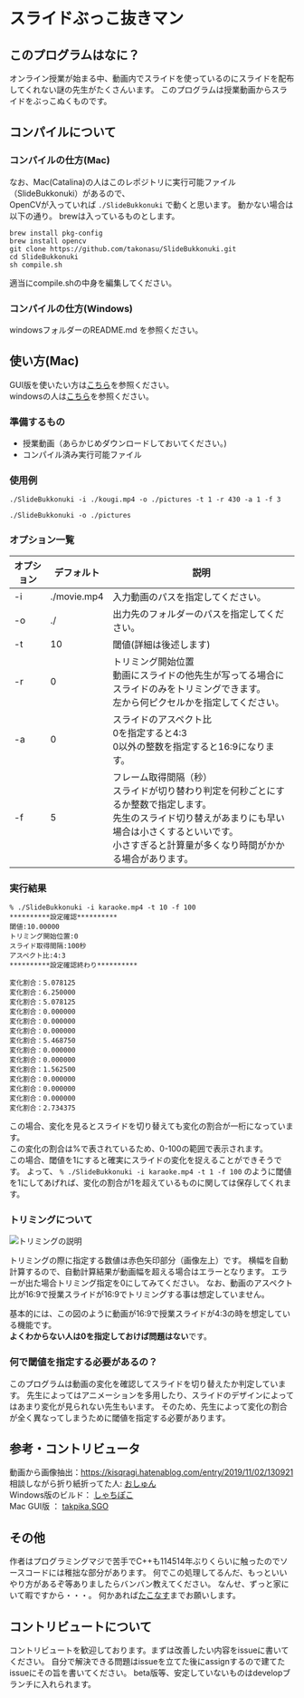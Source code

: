 # スライドぶっこ抜きマン
## このプログラムはなに？
オンライン授業が始まる中、動画内でスライドを使っているのにスライドを配布してくれない謎の先生がたくさんいます。
このプログラムは授業動画からスライドをぶっこぬくものです。
## コンパイルについて
### コンパイルの仕方(Mac)
なお、Mac(Catalina)の人はこのレポジトリに実行可能ファイル（SlideBukkonuki）があるので、  
OpenCVが入っていれば
`./SlideBukkonuki` 
で動くと思います。
動かない場合は以下の通り。
brewは入っているものとします。
```
brew install pkg-config
brew install opencv
git clone https://github.com/takonasu/SlideBukkonuki.git
cd SlideBukkonuki
sh compile.sh
```
適当にcompile.shの中身を編集してください。

### コンパイルの仕方(Windows)
windowsフォルダーのREADME.md を参照ください。


## 使い方(Mac)
GUI版を使いたい方は[こちら](https://github.com/takonasu/SlideBukkonuki/tree/develop/macOS)を参照ください。  
windowsの人は[こちら](https://github.com/takonasu/SlideBukkonuki/tree/master/Windows)を参照ください。
### 準備するもの
- 授業動画（あらかじめダウンロードしておいてください。)
- コンパイル済み実行可能ファイル

### 使用例
`./SlideBukkonuki -i ./kougi.mp4 -o ./pictures -t 1 -r 430 -a 1 -f 3`

`./SlideBukkonuki -o ./pictures`

### オプション一覧
|  オプション  |  デフォルト  |  説明  |
| ---- | ---- | ---- |
|  -i  |  ./movie.mp4  |  入力動画のパスを指定してください。  |
|  -o  |  ./  |  出力先のフォルダーのパスを指定してください。  |
|  -t  |  10  |  閾値(詳細は後述します)  |
|  -r  |  0  |  トリミング開始位置<br>動画にスライドの他先生が写ってる場合にスライドのみをトリミングできます。<br>左から何ピクセルかを指定してください。  |
|  -a  |  0  |  スライドのアスペクト比<br>0を指定すると4:3<br>0以外の整数を指定すると16:9になります。  |
|  -f  |  5  |  フレーム取得間隔（秒）<br>スライドが切り替わり判定を何秒ごとにするか整数で指定します。<br>先生のスライド切り替えがあまりにも早い場合は小さくするといいです。<br>小さすぎると計算量が多くなり時間がかかる場合があります。  |


### 実行結果
```
% ./SlideBukkonuki -i karaoke.mp4 -t 10 -f 100
**********設定確認**********
閾値:10.00000
トリミング開始位置:0
スライド取得間隔:100秒
アスペクト比:4:3
**********設定確認終わり**********

変化割合：5.078125
変化割合：6.250000
変化割合：5.078125
変化割合：0.000000
変化割合：0.000000
変化割合：0.000000
変化割合：5.468750
変化割合：0.000000
変化割合：0.000000
変化割合：1.562500
変化割合：0.000000
変化割合：0.000000
変化割合：0.000000
変化割合：2.734375
```

この場合、変化を見るとスライドを切り替えても変化の割合が一桁になっています。  
この変化の割合は%で表されているため、0-100の範囲で表示されます。  
この場合、閾値を1にすると確実にスライドの変化を捉えることができそうです。
よって、
`% ./SlideBukkonuki -i karaoke.mp4 -t 1 -f 100`
のように閾値を1にしてあげれば、変化の割合が1を超えているものに関しては保存してくれます。

### トリミングについて
![トリミングの説明](https://work.takonasu.net/Bukkonuki1.png)

トリミングの際に指定する数値は赤色矢印部分（画像左上）です。
横幅を自動計算するので、自動計算結果が動画幅を超える場合はエラーとなります。
エラーが出た場合トリミング指定を0にしてみてください。
なお、動画のアスペクト比が16:9で授業スライドが16:9でトリミングする事は想定していません。

基本的には、この図のように動画が16:9で授業スライドが4:3の時を想定している機能です。    
**よくわからない人は0を指定しておけば問題はない**です。

### 何で閾値を指定する必要があるの？
このプログラムは動画の変化を確認してスライドを切り替えたか判定しています。
先生によってはアニメーションを多用したり、スライドのデザインによってはあまり変化が見られない先生もいます。
そのため、先生によって変化の割合が全く異なってしまうために閾値を指定する必要があります。

## 参考・コントリビュータ
動画から画像抽出：https://kisqragi.hatenablog.com/entry/2019/11/02/130921   
相談しながら折り紙折ってた人: [おしゅん](https://twitter.com/uk_osy)  
Windows版のビルド： [しゃちぽこ](https://twitter.com/Shachihoko6)  
Mac GUI版 ： [takpika](https://twitter.com/takpika0308),[SGO](https://twitter.com/sgo_ITF) 

## その他
作者はプログラミングマジで苦手でC++も114514年ぶりくらいに触ったのでソースコードには稚拙な部分があります。
何でこの処理してるんだ、もっといいやり方があるぞ等ありましたらバンバン教えてください。
なんせ、ずっと家にいて暇ですから・・・。
何かあれば[たこなす](https://twitter.com/ITF_tako)までお願いします。

## コントリビュートについて
コントリビュートを歓迎しております。まずは改善したい内容をissueに書いてください。
自分で解決できる問題はissueを立てた後にassignするので建てたissueにその旨を書いてください。
beta版等、安定していないものはdevelopブランチに入れられます。
